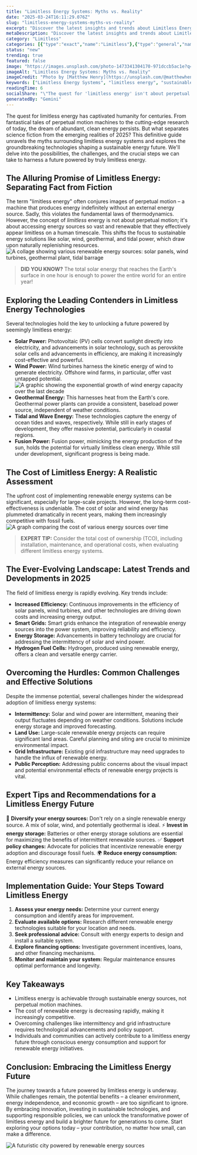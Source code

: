 ```yaml
---
title: "Limitless Energy Systems: Myths vs. Reality"
date: "2025-03-24T16:11:29.076Z"
slug: "limitless-energy-systems-myths-vs-reality"
excerpt: "Discover the latest insights and trends about Limitless Energy Systems. This comprehensive guide covers everything you need to know about Limitless Energy Systems in 2025."
metaDescription: "Discover the latest insights and trends about Limitless Energy Systems. This comprehensive guide covers everything you need to know about Limitless Energy ..."
category: "Limitless"
categories: [{"type":"exact","name":"Limitless"},{"type":"general","name":"Engineering"},{"type":"medium","name":"Power Generation"},{"type":"specific","name":"Fusion Power"},{"type":"niche","name":"Tokamak Design"}]
status: "new"
trending: true
featured: false
image: "https://images.unsplash.com/photo-1473341304170-971dccb5ac1e?q=85&w=1200&fit=max&fm=webp&auto=compress"
imageAlt: "Limitless Energy Systems: Myths vs. Reality"
imageCredit: "Photo by [Matthew Henry](https://unsplash.com/@matthewhenry) on Unsplash"
keywords: ["Limitless Energy Systems", "limitless energy", "sustainable energy solutions", "renewable energy systems", "limitless energy sources", "buy limitless energy system", "cost of limitless energy", "limitless energy technology", "limitless energy future", "best limitless energy system reviews"]
readingTime: 6
socialShare: "\"The quest for 'limitless energy' isn't about perpetual motion, but about harnessing renewable resources so vast they appear inexhaustible. The future of energy is cleaner, more sustainable, and surprisingly within reach.\""
generatedBy: "Gemini"
---
```




The quest for limitless energy has captivated humanity for centuries.  From fantastical tales of perpetual motion machines to the cutting-edge research of today, the dream of abundant, clean energy persists.  But what separates science fiction from the emerging realities of 2025? This definitive guide unravels the myths surrounding limitless energy systems and explores the groundbreaking technologies shaping a sustainable energy future.  We'll delve into the possibilities, the challenges, and the crucial steps we can take to harness a future powered by truly limitless energy.

## The Alluring Promise of Limitless Energy: Separating Fact from Fiction

The term "limitless energy" often conjures images of perpetual motion – a machine that produces energy indefinitely without an external energy source.  Sadly, this violates the fundamental laws of thermodynamics.  However, the concept of *limitless* energy is not about perpetual motion; it's about accessing energy sources so vast and renewable that they effectively appear limitless on a human timescale.  This shifts the focus to sustainable energy solutions like solar, wind, geothermal, and tidal power, which draw upon naturally replenishing resources.  ![A collage showing various renewable energy sources: solar panels, wind turbines, geothermal plant, tidal barrage](https://images.unsplash.com/photo-1451847251646-8a6c0dd1510c?q=85&w=1200&fit=max&fm=webp&auto=compress)

> **DID YOU KNOW?**  The total solar energy that reaches the Earth's surface in one hour is enough to power the entire world for an entire year!

## Exploring the Leading Contenders in Limitless Energy Technologies

Several technologies hold the key to unlocking a future powered by seemingly limitless energy:

* **Solar Power:**  Photovoltaic (PV) cells convert sunlight directly into electricity, and advancements in solar technology, such as perovskite solar cells and advancements in efficiency, are making it increasingly cost-effective and powerful. 
* **Wind Power:** Wind turbines harness the kinetic energy of wind to generate electricity.  Offshore wind farms, in particular, offer vast untapped potential.  ![A graphic showing the exponential growth of wind energy capacity over the last decade](https://images.unsplash.com/photo-1473341304170-971dccb5ac1e?q=85&w=1200&fit=max&fm=webp&auto=compress)
* **Geothermal Energy:**  This harnesses heat from the Earth's core.  Geothermal power plants can provide a consistent, baseload power source, independent of weather conditions.
* **Tidal and Wave Energy:** These technologies capture the energy of ocean tides and waves, respectively.  While still in early stages of development, they offer massive potential, particularly in coastal regions.
* **Fusion Power:**  Fusion power, mimicking the energy production of the sun, holds the potential for virtually limitless clean energy. While still under development, significant progress is being made.

## The Cost of Limitless Energy: A Realistic Assessment

The upfront cost of implementing renewable energy systems can be significant, especially for large-scale projects.  However, the long-term cost-effectiveness is undeniable.  The cost of solar and wind energy has plummeted dramatically in recent years, making them increasingly competitive with fossil fuels.  ![A graph comparing the cost of various energy sources over time](https://images.unsplash.com/photo-1491677533189-49af044391ed?q=85&w=1200&fit=max&fm=webp&auto=compress)

> **EXPERT TIP:**  Consider the total cost of ownership (TCO), including installation, maintenance, and operational costs, when evaluating different limitless energy systems.

## The Ever-Evolving Landscape: Latest Trends and Developments in 2025

The field of limitless energy is rapidly evolving.  Key trends include:

* **Increased Efficiency:**  Continuous improvements in the efficiency of solar panels, wind turbines, and other technologies are driving down costs and increasing energy output.
* **Smart Grids:**  Smart grids enhance the integration of renewable energy sources into the power system, improving reliability and efficiency.
* **Energy Storage:**  Advancements in battery technology are crucial for addressing the intermittency of solar and wind power.
* **Hydrogen Fuel Cells:** Hydrogen, produced using renewable energy, offers a clean and versatile energy carrier.

## Overcoming the Hurdles: Common Challenges and Effective Solutions

Despite the immense potential, several challenges hinder the widespread adoption of limitless energy systems:

* **Intermittency:** Solar and wind power are intermittent, meaning their output fluctuates depending on weather conditions. Solutions include energy storage and improved forecasting.
* **Land Use:**  Large-scale renewable energy projects can require significant land areas. Careful planning and siting are crucial to minimize environmental impact.
* **Grid Infrastructure:**  Existing grid infrastructure may need upgrades to handle the influx of renewable energy.
* **Public Perception:**  Addressing public concerns about the visual impact and potential environmental effects of renewable energy projects is vital.

##  Expert Tips and Recommendations for a Limitless Energy Future

🔑 **Diversify your energy sources:**  Don't rely on a single renewable energy source.  A mix of solar, wind, and potentially geothermal is ideal.
⚡ **Invest in energy storage:**  Batteries or other energy storage solutions are essential for maximizing the benefits of intermittent renewable sources.
✅ **Support policy changes:**  Advocate for policies that incentivize renewable energy adoption and discourage fossil fuels.
🌍 **Reduce energy consumption:**  Energy efficiency measures can significantly reduce your reliance on external energy sources.

## Implementation Guide:  Your Steps Toward Limitless Energy

1. **Assess your energy needs:**  Determine your current energy consumption and identify areas for improvement.
2. **Evaluate available options:**  Research different renewable energy technologies suitable for your location and needs.
3. **Seek professional advice:**  Consult with energy experts to design and install a suitable system.
4. **Explore financing options:**  Investigate government incentives, loans, and other financing mechanisms.
5. **Monitor and maintain your system:** Regular maintenance ensures optimal performance and longevity.

## Key Takeaways

* Limitless energy is achievable through sustainable energy sources, not perpetual motion machines.
* The cost of renewable energy is decreasing rapidly, making it increasingly competitive.
* Overcoming challenges like intermittency and grid infrastructure requires technological advancements and policy support.
* Individuals and communities can actively contribute to a limitless energy future through conscious energy consumption and support for renewable energy initiatives.

## Conclusion: Embracing the Limitless Energy Future

The journey towards a future powered by limitless energy is underway.  While challenges remain, the potential benefits – a cleaner environment, energy independence, and economic growth – are too significant to ignore.  By embracing innovation, investing in sustainable technologies, and supporting responsible policies, we can unlock the transformative power of limitless energy and build a brighter future for generations to come.  Start exploring your options today – your contribution, no matter how small, can make a difference.

![A futuristic city powered by renewable energy sources](https://images.unsplash.com/photo-1473073899705-e7b1055a7419?q=85&w=1200&fit=max&fm=webp&auto=compress)

